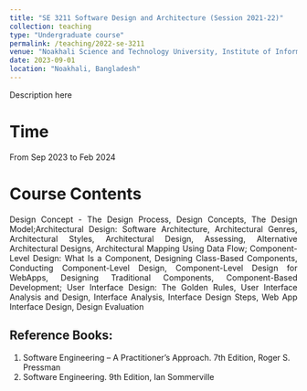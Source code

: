 ```yaml
---
title: "SE 3211 Software Design and Architecture (Session 2021-22)"
collection: teaching
type: "Undergraduate course"
permalink: /teaching/2022-se-3211
venue: "Noakhali Science and Technology University, Institute of Information Technology"
date: 2023-09-01
location: "Noakhali, Bangladesh"
---
```

Description here

Time
=====
From Sep 2023 to Feb 2024

Course Contents
===
<p align="justify">
Design Concept - The Design Process, Design Concepts, The Design Model;Architectural Design: Software Architecture, Architectural Genres, Architectural Styles, Architectural Design, Assessing, Alternative Architectural Designs, Architectural Mapping Using Data Flow; Component-Level Design: What Is a Component, Designing Class-Based Components, Conducting Component-Level Design, Component-Level Design for WebApps, Designing Traditional Components, Component-Based Development; User Interface Design: The Golden Rules, User Interface Analysis and Design, Interface Analysis, Interface Design Steps, Web App Interface Design, Design Evaluation
</p>

Reference Books:
----
1. Software Engineering – A Practitioner’s Approach. 7th Edition, Roger S. Pressman<br/>
2. Software Engineering. 9th Edition, Ian Sommerville<br/>
